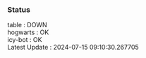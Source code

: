 ### Status


table : DOWN  
hogwarts : OK  
icy-bot : OK  
Latest Update : 2024-07-15 09:10:30.267705
